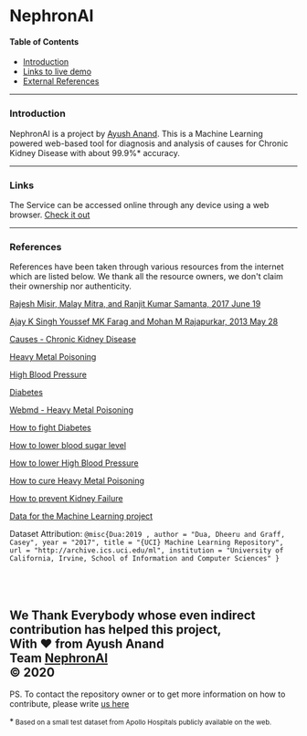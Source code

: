 # NephronAI
#### Table of Contents
- [Introduction](#Introduction)
- [Links to live demo](#Links)
- [External References](#References)

----
### Introduction
NephronAI is a project by [Ayush Anand](https://ayushanand18.github.io).
This is a Machine Learning powered web-based tool for diagnosis and analysis of causes for Chronic Kidney Disease with about 99.9%* accuracy.


----
### Links
The Service can be accessed online through any device using a web browser. [Check it out](https://ayushanand18.github.io/nephron-ai/)

----
### References
References have been taken through various resources from the internet which are listed below. We thank all the resource owners, we don't claim their ownership nor authenticity.

[Rajesh Misir, Malay Mitra, and Ranjit Kumar Samanta, 2017 June 19](https://www.ncbi.nlm.nih.gov/pmc/articles/PMC5497482/)

[Ajay K Singh Youssef MK Farag and Mohan M Rajapurkar, 2013 May 28](https://bmcnephrol.biomedcentral.com/articles/10.1186/1471-2369-14-114)

[Causes - Chronic Kidney Disease](https://www.niddk.nih.gov/health-information/kidney-disease/chronic-kidney-disease-ckd/causes)

[Heavy Metal Poisoning](https://rarediseases.info.nih.gov/diseases/6577/heavy-metal-poisoning)

[High Blood Pressure](https://www.webmd.com/hypertension-high-blood-pressure/guide/hypertension-symptoms-high-blood-pressure)

[Diabetes](https://www.niddk.nih.gov/health-information/diabetes/overview/symptoms-causes)

[Webmd - Heavy Metal Poisoning](https://www.webmd.com/a-to-z-guides/what-is-heavy-metal-poisoning#1)

[How to fight Diabetes](https://www.webmd.com/diabetes/tips-diabetes-lifestyle#1)

[How to lower blood sugar level](https://www.healthline.com/nutrition/15-ways-to-lower-blood-sugar#section15)

[How to lower High Blood Pressure](https://www.healthline.com/health/high-blood-pressure-hypertension/lower-it-fast#8)

[How to cure Heavy Metal Poisoning](https://www.healthline.com/health/heavy-metal-poisoning)

[How to prevent Kidney Failure](https://www.healthline.com/health/kidney-health/how-to-prevent-kidney-failure#11-tips)

[Data for the Machine Learning project](http://archive.ics.uci.edu/ml)

Dataset Attribution:
``@misc{Dua:2019 ,
author = "Dua, Dheeru and Graff, Casey",
year = "2017",
title = "{UCI} Machine Learning Repository",
url = "http://archive.ics.uci.edu/ml",
institution = "University of California, Irvine, School of Information and Computer Sciences" }``


<br><br>
We Thank Everybody whose even indirect contribution has helped this project, <br/>
With &hearts; from <b>Ayush Anand</b><br/>
Team <u>NephronAI</u><br/>
&copy; 2020
----

PS. To contact the repository owner or to get more information on how to contribute, please write [us here](https://ayushanand18.github.io/nephron-ai/contribute)

*<small> Based on a small test dataset from Apollo Hospitals publicly available on the web.